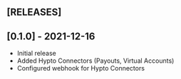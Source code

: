 ## [RELEASES]

## [0.1.0] - 2021-12-16

- Initial release
- Added Hypto Connectors (Payouts, Virtual Accounts)
- Configured webhook for Hypto Connectors
